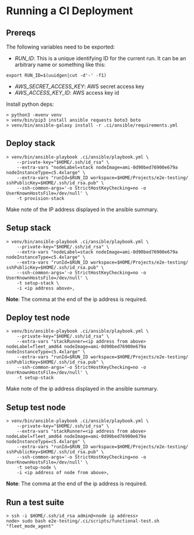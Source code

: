 # Running a CI Deployment

## Prereqs

The following variables need to be exported:

- *RUN_ID*: This is a unique identifying ID for the current run. It can be an arbitrary name or something like this:

```
export RUN_ID=$(uuidgen|cut -d'-' -f1)
```

- *AWS_SECRET_ACCESS_KEY*: AWS secret access key
- *AWS_ACCESS_KEY_ID*: AWS access key id

Install python deps:

```
> python3 -mvenv venv
> venv/bin/pip3 install ansible requests boto3 boto
> venv/bin/ansible-galaxy install -r .ci/ansible/requirements.yml
```

## Deploy stack

```
> venv/bin/ansible-playbook .ci/ansible/playbook.yml \
    --private-key="$HOME/.ssh/id_rsa" \
    --extra-vars "nodeLabel=stack nodeImage=ami-0d90bed76900e679a nodeInstanceType=c5.4xlarge" \
    --extra-vars "runId=$RUN_ID workspace=$HOME/Projects/e2e-testing/ sshPublicKey=$HOME/.ssh/id_rsa.pub" \
    --ssh-common-args='-o StrictHostKeyChecking=no -o UserKnownHostsFile=/dev/null' \
    -t provision-stack
```

Make note of the IP address displayed in the ansible summary.

## Setup stack

```
> venv/bin/ansible-playbook .ci/ansible/playbook.yml \
    --private-key="$HOME/.ssh/id_rsa" \
    --extra-vars "nodeLabel=stack nodeImage=ami-0d90bed76900e679a nodeInstanceType=c5.4xlarge" \
    --extra-vars "runId=$RUN_ID workspace=$HOME/Projects/e2e-testing/ sshPublicKey=$HOME/.ssh/id_rsa.pub" \
    --ssh-common-args='-o StrictHostKeyChecking=no -o UserKnownHostsFile=/dev/null' \
    -t setup-stack \
    -i <ip address above>,
```

**Note**: The comma at the end of the ip address is required.

## Deploy test node

```
> venv/bin/ansible-playbook .ci/ansible/playbook.yml \
    --private-key="$HOME/.ssh/id_rsa" \
    --extra-vars "stackRunner=<ip address from above> nodeLabel=fleet_amd64 nodeImage=ami-0d90bed76900e679a nodeInstanceType=c5.4xlarge" \
    --extra-vars "runId=$RUN_ID workspace=$HOME/Projects/e2e-testing/ sshPublicKey=$HOME/.ssh/id_rsa.pub" \
    --ssh-common-args='-o StrictHostKeyChecking=no -o UserKnownHostsFile=/dev/null' \
    -t setup-stack
```

Make note of the ip address displayed in the ansible summary.

## Setup test node

```
> venv/bin/ansible-playbook .ci/ansible/playbook.yml \
    --private-key="$HOME/.ssh/id_rsa" \
    --extra-vars "stackRunner=<ip address from above> nodeLabel=fleet_amd64 nodeImage=ami-0d90bed76900e679a nodeInstanceType=c5.4xlarge" \
    --extra-vars "runId=$RUN_ID workspace=$HOME/Projects/e2e-testing/ sshPublicKey=$HOME/.ssh/id_rsa.pub" \
    --ssh-common-args='-o StrictHostKeyChecking=no -o UserKnownHostsFile=/dev/null' \
    -t setup-node \
    -i <ip address of node from above>,
```

**Note**: The comma at the end of the ip address is required.

## Run a test suite

```
> ssh -i $HOME/.ssh/id_rsa admin@<node ip address>
node> sudo bash e2e-testing/.ci/scripts/functional-test.sh "fleet_mode_agent"
```
